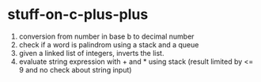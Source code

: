 # stuff-on-c-plus-plus
1. conversion from number in base b to decimal number
2. check if a word is palindrom using a stack and a queue
3. given a linked list of integers, inverts the list.
4. evaluate string expression with + and * using stack  (result limited by <= 9 and no check about string input)
